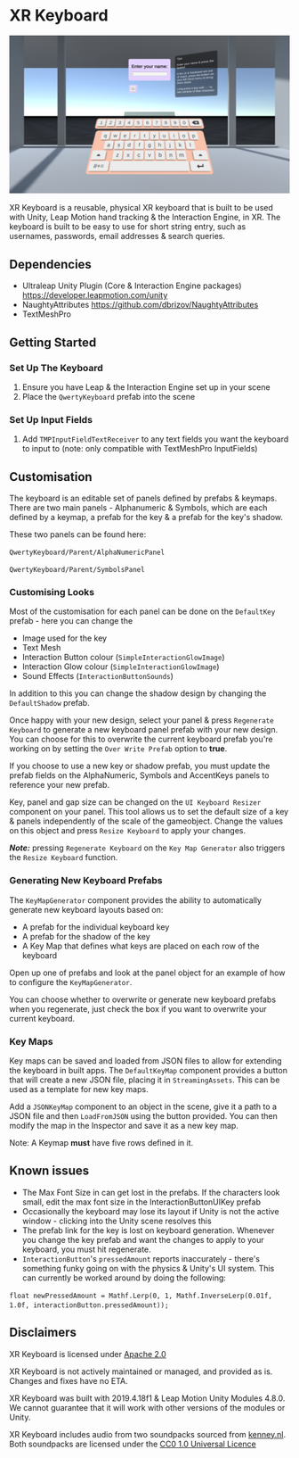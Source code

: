 # XR Keyboard

![Still image of the example scene](Resources/ExampleScene.png)

XR Keyboard is a reusable, physical XR keyboard that is built to be used with Unity, Leap Motion hand tracking & the Interaction Engine, in XR. The keyboard is built to be easy to use for short string entry, such as usernames, passwords, email addresses & search queries.

## Dependencies

- Ultraleap Unity Plugin (Core & Interaction Engine packages) <https://developer.leapmotion.com/unity>
- NaughtyAttributes <https://github.com/dbrizov/NaughtyAttributes>
- TextMeshPro

## Getting Started

### Set Up The Keyboard

1. Ensure you have Leap & the Interaction Engine set up in your scene
2. Place the `QwertyKeyboard` prefab into the scene

### Set Up Input Fields

1. Add `TMPInputFieldTextReceiver` to any text fields you want the keyboard to input to (note: only compatible with TextMeshPro InputFields)

## Customisation

The keyboard is an editable set of panels defined by prefabs & keymaps.
There are two main panels - Alphanumeric & Symbols, which are each defined by a keymap, a prefab for the key & a prefab for the key's shadow.

These two panels can be found here:

`QwertyKeyboard/Parent/AlphaNumericPanel`

`QwertyKeyboard/Parent/SymbolsPanel`

### Customising Looks

Most of the customisation for each panel can be done on the `DefaultKey` prefab - here you can change the

- Image used for the key
- Text Mesh
- Interaction Button colour (`SimpleInteractionGlowImage`)
- Interaction Glow colour (`SimpleInteractionGlowImage`)
- Sound Effects (`InteractionButtonSounds`)

In addition to this you can change the shadow design by changing the `DefaultShadow` prefab.

Once happy with your new design, select your panel & press `Regenerate Keyboard` to generate a new keyboard panel prefab with your new design. You can choose for this to overwrite the current keyboard prefab you're working on by setting the `Over Write Prefab` option to **true**.

If you choose to use a new key or shadow prefab, you must update the prefab fields on the AlphaNumeric, Symbols and AccentKeys panels to reference your new prefab.

Key, panel and gap size can be changed on the `UI Keyboard Resizer` component on your panel. This tool allows us to set the default size of a key & panels independently of the scale of the gameobject. Change the values on this object and press `Resize Keyboard` to apply your changes.

 ***Note:*** pressing `Regenerate Keyboard` on the `Key Map Generator` also triggers the `Resize Keyboard` function.

### Generating New Keyboard Prefabs

The `KeyMapGenerator` component provides the ability to automatically generate new keyboard layouts based on:

- A prefab for the individual keyboard key
- A prefab for the shadow of the key
- A Key Map that defines what keys are placed on each row of the keyboard

Open up one of prefabs and look at the panel object for an example of how to configure the `KeyMapGenerator`.

You can choose whether to overwrite or generate new keyboard prefabs when you regenerate, just check the box if you want to overwrite your current keyboard.

### Key Maps

Key maps can be saved and loaded from JSON files to allow for extending the keyboard in built apps. The `DefaultKeyMap` component provides a button that will create a new JSON file, placing it in `StreamingAssets`. This can be used as a template for new key maps.

Add a `JSONKeyMap` component to an object in the scene, give it a path to a JSON file and then `LoadFromJSON` using the button provided. You can then modify the map in the Inspector and save it as a new key map.

Note: A Keymap **must** have five rows defined in it.

## Known issues

- The Max Font Size in can get lost in the prefabs. If the characters look small, edit the max font size in the InteractionButtonUIKey prefab
- Occasionally the keyboard may lose its layout if Unity is not the active window - clicking into the Unity scene resolves this
- The prefab link for the key is lost on keyboard generation. Whenever you change the key prefab and want the changes to apply to your keyboard, you must hit regenerate.
- `InteractionButton`'s `pressedAmount` reports inaccurately - there's something funky going on with the physics & Unity's UI system. This can currently be worked around by doing the following:

```float newPressedAmount = Mathf.Lerp(0, 1, Mathf.InverseLerp(0.01f, 1.0f, interactionButton.pressedAmount));```

## Disclaimers

XR Keyboard is licensed under [Apache 2.0](LICENSE.txt)

XR Keyboard is not actively maintained or managed, and provided as is. Changes and fixes have no ETA.

XR Keyboard was built with 2019.4.18f1 & Leap Motion Unity Modules 4.8.0. We cannot guarantee that it will work with other versions of the modules or Unity.

XR Keyboard includes audio from two soundpacks sourced from [kenney.nl](www.kenney.nl). Both soundpacks are licensed under the [CC0 1.0 Universal Licence](https://creativecommons.org/publicdomain/zero/1.0/)
